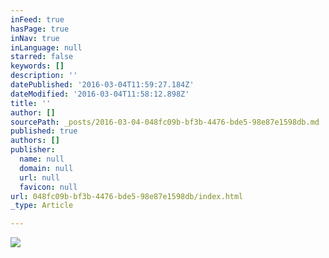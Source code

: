```yaml
---
inFeed: true
hasPage: true
inNav: true
inLanguage: null
starred: false
keywords: []
description: ''
datePublished: '2016-03-04T11:59:27.184Z'
dateModified: '2016-03-04T11:58:12.898Z'
title: ''
author: []
sourcePath: _posts/2016-03-04-048fc09b-bf3b-4476-bde5-98e87e1598db.md
published: true
authors: []
publisher:
  name: null
  domain: null
  url: null
  favicon: null
url: 048fc09b-bf3b-4476-bde5-98e87e1598db/index.html
_type: Article

---
```

![](https://s3-us-west-2.amazonaws.com/the-grid-img/p/4a917b6981297de4f0b36d43bcbed3f2ba652a3f.png)